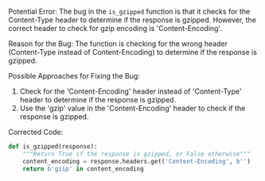 Potential Error:
The bug in the `is_gzipped` function is that it checks for the Content-Type header to determine if the response is gzipped. However, the correct header to check for gzip encoding is 'Content-Encoding'.

Reason for the Bug:
The function is checking for the wrong header (Content-Type instead of Content-Encoding) to determine if the response is gzipped.

Possible Approaches for Fixing the Bug:
1. Check for the 'Content-Encoding' header instead of 'Content-Type' header to determine if the response is gzipped.
2. Use the 'gzip' value in the 'Content-Encoding' header to check if the response is gzipped.

Corrected Code:
```python
def is_gzipped(response):
    """Return True if the response is gzipped, or False otherwise"""
    content_encoding = response.headers.get('Content-Encoding', b'')
    return b'gzip' in content_encoding
```